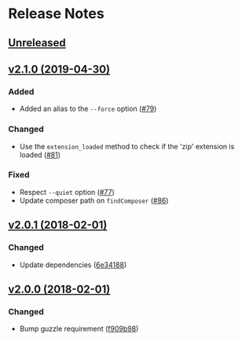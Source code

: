 # Release Notes

## [Unreleased](https://github.com/laravel/installer/compare/v2.0.1...master)


## [v2.1.0 (2019-04-30)](https://github.com/laravel/installer/compare/v2.0.1...v2.1.0)

### Added
- Added an alias to the `--force` option ([#79](https://github.com/laravel/installer/pull/79))

### Changed
- Use the `extension_loaded` method to check if the 'zip' extension is loaded ([#81](https://github.com/laravel/installer/pull/81))

### Fixed
- Respect `--quiet` option ([#77](https://github.com/laravel/installer/pull/77))
- Update composer path on `findComposer` ([#86](https://github.com/laravel/installer/pull/86))


## [v2.0.1 (2018-02-01)](https://github.com/laravel/installer/compare/v2.0.0...v2.0.1)

### Changed
- Update dependencies ([6e34188](https://github.com/laravel/installer/commit/6e341883b9ba45be6a06f40c8e2c1b5033029d99))


## [v2.0.0 (2018-02-01)](https://github.com/laravel/installer/compare/v1.5.0...v2.0.0)

### Changed
- Bump guzzle requirement ([f909b98](https://github.com/laravel/installer/commit/f909b983e1b57f13b5b102f4c0c0fc1883fcbe22))
